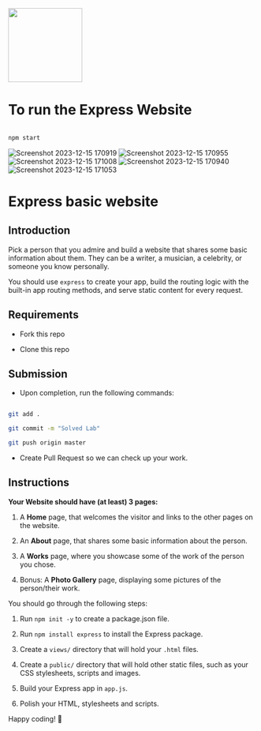 <img src="https://imgur.com/XOS1Vdh.png"  width="150px" height="150px">
  
# To run the Express Website

```bash

npm start

```

![Screenshot 2023-12-15 170919](https://github.com/Devil-2621/lab-express-basic/assets/119029321/4a49df7f-133d-43cb-814f-61e2c97ad826)
![Screenshot 2023-12-15 170955](https://github.com/Devil-2621/lab-express-basic/assets/119029321/820efabc-2f88-45fd-9845-254f4c23f3e1)
![Screenshot 2023-12-15 171008](https://github.com/Devil-2621/lab-express-basic/assets/119029321/44c30ff3-eccf-4e73-bdf2-64aca003f07d)
![Screenshot 2023-12-15 170940](https://github.com/Devil-2621/lab-express-basic/assets/119029321/ddf2840e-1b96-4b01-ad04-a3171a78065c)
![Screenshot 2023-12-15 171053](https://github.com/Devil-2621/lab-express-basic/assets/119029321/700fb335-161d-4500-9571-9a66075b14d5)


# Express basic website

  

## Introduction

  

Pick a person that you admire and build a website that shares some basic information about them. They can be a writer, a musician, a celebrity, or someone you know personally.

  

You should use `express` to create your app, build the routing logic with the built-in app routing methods, and serve static content for every request.

  

## Requirements

  

- Fork this repo

- Clone this repo

  

## Submission

  

- Upon completion, run the following commands:

  

```bash

git add .

git commit -m "Solved Lab"

git push origin master

```

  

- Create Pull Request so we can check up your work.

  

## Instructions

  

**Your Website should have (at least) 3 pages:**

  

1. A **Home** page, that welcomes the visitor and links to the other pages on the website.

2. An **About** page, that shares some basic information about the person.

3. A **Works** page, where you showcase some of the work of the person you chose.

4. Bonus: A **Photo Gallery** page, displaying some pictures of the person/their work.

  

You should go through the following steps:

  

1. Run `npm init -y` to create a package.json file.

2. Run `npm install express` to install the Express package.

3. Create a `views/` directory that will hold your `.html` files.

4. Create a `public/` directory that will hold other static files, such as your CSS stylesheets, scripts and images.

5. Build your Express app in `app.js`.

6. Polish your HTML, stylesheets and scripts.

  

Happy coding! 💙
